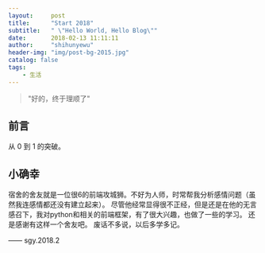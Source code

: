 ```yaml
---
layout:     post
title:      "Start 2018"
subtitle:   " \"Hello World, Hello Blog\""
date:       2018-02-13 11:11:11
author:     "shihunyewu"
header-img: "img/post-bg-2015.jpg"
catalog: false
tags:
    - 生活
---
```


> "好的，终于理顺了"


## 前言

从 0 到 1 的突破。

## 小确幸
宿舍的舍友就是一位很6的前端攻城狮。不好为人师，时常帮我分析感情问题（虽然我连感情都还没有建立起来）。
尽管他经常显得很不正经，但是还是在他的无言感召下，我对python和相关的前端框架，有了很大兴趣，也做了一些的学习。
还是感谢有这样一个舍友吧。
废话不多说，以后多学多记。

—— sgy.2018.2